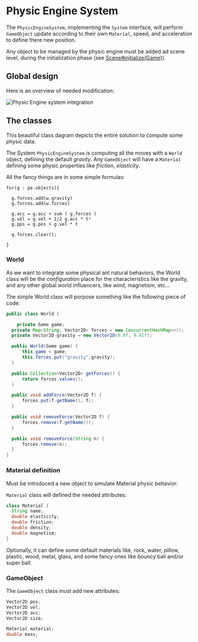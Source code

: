 # Physic Engine System

The `PhysicEngineSystem`, implementing the `System` interface, will perform `GameObject` update according to their own `Material`, speed, and acceleration to define there new position.

Any object to be managed by the physic engine must be added ad scene level, during the initialization phase (see [Scene#initialize(Game)](./scene_and_manager_system.md/#scene-interface "see details")).

## Global design 

Here is an overview of needed modification:

![Physic Engine system integration](http://www.plantuml.com/plantuml/png/hL9DRzGm4BtxLqGzfMnxWAD1LLL0W4G1KGdEi_OqE-2FQCPPkaNyTvp4IvAI7f3OWzVptlFa-Oql9G6dpZibtocqmE0h7qCqEuuUgyGTAWe9-HOCLZS7IUX_gYh_DXGe4JYwnxhHRy3ZwOWtc3xagZxLDuafD2DgITee6LM_b74WKlL7IYlkGYPArxPBDUbt_VzR2DOX5uenMEIQzUTXa_7d8z6r5XBMwA0LjDh6RkimaySlVTeTXCphq530yGeL-TQXnv1aTgdpkFs69eb-Jv9UzFu-3i15vZR68V3WSWFMratKas106NtSumensYiXdLLp_gp2OdVAvMLqZeHY-5zM7tFwBqOdUnFM-zYuQFINN4H-zgglz-WMDPWbBtIF2y23ICbWvc6APMtmavlhB6O2DtYn68JIOTRjbiaaYc46UMW29X8_mp3tIcHcPu_zlqPsTcZUCEopOE7zDhB1CeCZVl7dxDLLl9jdj9v1bgi-q-hawSdvULuUFW1j-jeYvtAfN7dOkbr03m-Ceci8q21hEKZUgcE6asoQiVQ5LFrjLXNRRRnJKrqqJnOQioDdrTzsLyNbQJygpyiu5_sZNoynsCwxtm00)

## The classes

This beautiful class dagram depicts the entire solution to compute some physic data.

The System `PhysicEngineSystem` is computing all the moves with a `World` object, defining the default *gravity*. Any `GameObject` will have a `Material` defining some physic properties like *friction*, *elasticity*.

All the fancy things are in some simple formulas:

```
for(g : pe.objects){

  g.forces.add(w.gravity)
  g.forces.add(w.forces)

  g.acc = g.acc + sum ( g.forces )
  g.vel = g.vel + 1/2 g.acc * t²
  g.pps = g.pos + g.vel * t

  g.forces.clear();
  
}
```

### World

As we want to integrate some physical ant natural behaviors, the World class will be the *configuration* place for the characteristics like the gravity, and any other global world influencers, like wind, magnetism, etc...

The simple World class will porpose something like the following piece of code:

```java
public class World {

	private Game game;
  private Map<String, Vector2D> forces = new ConcurrentHashMap<>();
  private Vector2D gravity = new Vector2D(0.0f, 9.81f);

  public World(Game game) {
      this.game = game;
      this.forces.put("gravity",gravity);
  }

  public Collection<Vector2D> getForces() {
      return forces.values();
  }

  public void addForce(Vector2D f) {
      forces.put(f.getName(), f);
  }

  public void removeForce(Vector2D f) {
      forces.remove(f.getName());
  }

  public void removeForce(String n) {
      forces.remove(n);
  }
}
```

### Material definition

Must be introduced a new object to simulate Material physic behavior:

`Material` class will defined the needed attributes:

```java
class Material {
  String name;
  double elasticity;
  double friction;
  double density;
  double magnetism;
}
```

Optionally, it can define some default materials like, rock, water, pillow, plastic, wood, metal, glass, and some fancy ones like bouncy ball and/or super ball.

### GameObject

The `GameObject` class must add new attributes:

```java
Vector2D pos;
Vector2D vel;
Vector2D acc;
Vector2D size;

Material material;
double mass;
```
